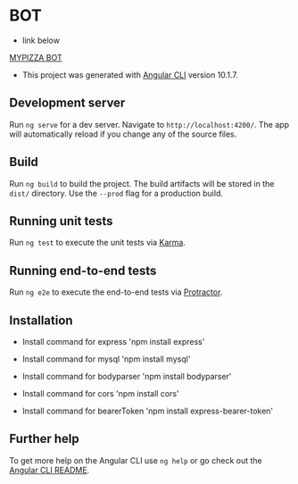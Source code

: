 # BOT
- link below


<a href="3.139.118.80">MYPIZZA BOT</a>

- This project was generated with [Angular CLI](https://github.com/angular/angular-cli) version 10.1.7.

## Development server

Run `ng serve` for a dev server. Navigate to `http://localhost:4200/`. The app will automatically reload if you change any of the source files.

## Build

Run `ng build` to build the project. The build artifacts will be stored in the `dist/` directory. Use the `--prod` flag for a production build.

## Running unit tests

Run `ng test` to execute the unit tests via [Karma](https://karma-runner.github.io).

## Running end-to-end tests

Run `ng e2e` to execute the end-to-end tests via [Protractor](http://www.protractortest.org/).

## Installation

- Install command for express 'npm install express' 

- Install command for mysql 'npm install mysql' 

- Install command for bodyparser 'npm install bodyparser' 

- Install command for cors 'npm install cors' 

- Install command for bearerToken 'npm install express-bearer-token' 
         
## Further help

To get more help on the Angular CLI use `ng help` or go check out the [Angular CLI README](https://github.com/angular/angular-cli/blob/master/README.md).
